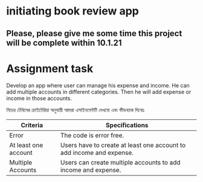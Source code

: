 # initiating book review app

## Please, please give me some time this project will be complete within 10.1.21

# Assignment task

Develop an app where user can manage his expense and income. He can add multiple accounts in different categories. Then he will add expense or income in those accounts.

নিচের টেবিলের ক্রাইটেরিয়া অনুযায়ী আমরা এসাইনমেন্টটি দেখবো এবং ফীডব্যাক দিবোঃ

| Criteria             | Specifications                                                       |
| -------------------- | -------------------------------------------------------------------- |
| Error                | The code is error free.                                              |
| At least one account | Users have to create at least one account to add income and expense. |
| Multiple Accounts    | Users can create multiple accounts to add income and expense.        |
